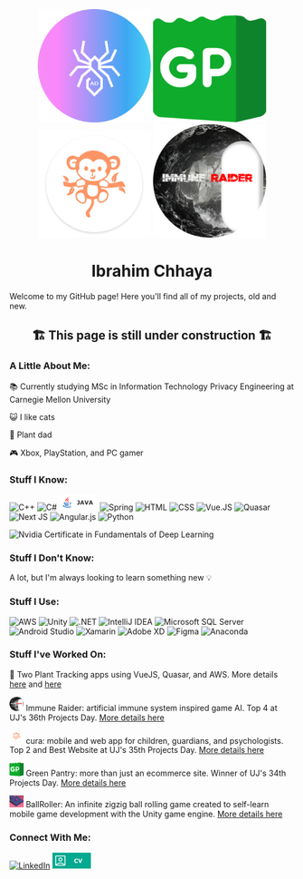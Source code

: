 <p align="center">
      <img width="200" src="2021ADLogo.png">
      <img width="200" src="GP_Logo.png">
      <img width="200" src="curaMonkeyBody.png">
      <img width="200" src="ImmuneRaiderLogo1 1.png">
</p>

<h1 align="center">
  Ibrahim Chhaya
</h1>

Welcome to my GitHub page! Here you'll find all of my projects, old and new.

<h2 align="center">
  🏗️ This page is still under construction 🏗️
</h2>

### A Little About Me:

📚 Currently studying MSc in Information Technology Privacy Engineering at Carnegie Mellon University

😺 I like cats

🌱 Plant dad

🎮 Xbox, PlayStation, and PC gamer

### Stuff I Know:
![C++](https://img.shields.io/badge/C++-00599C.svg?style=for-the-badge&logo=C++&logoColor=white)
![C#](https://img.shields.io/badge/C%20Sharp-239120.svg?style=for-the-badge&logo=C-Sharp&logoColor=white)
![Java](/Java.png)
![Spring](https://img.shields.io/badge/spring-%236DB33F.svg?style=for-the-badge&logo=spring&logoColor=white)
![HTML](https://img.shields.io/badge/HTML5-E34F26.svg?style=for-the-badge&logo=HTML5&logoColor=white)
![CSS](https://img.shields.io/badge/CSS3-1572B6.svg?style=for-the-badge&logo=CSS3&logoColor=white)
![Vue.JS](https://img.shields.io/badge/Vue.js-4FC08D.svg?style=for-the-badge&logo=vuedotjs&logoColor=white)
![Quasar](https://img.shields.io/badge/Quasar-16B7FB?style=for-the-badge&logo=quasar&logoColor=black)
![Next JS](https://img.shields.io/badge/Next-black?style=for-the-badge&logo=next.js&logoColor=white)
![Angular.js](https://img.shields.io/badge/angular.js-%23E23237.svg?style=for-the-badge&logo=angularjs&logoColor=white)
![Python](https://img.shields.io/badge/Python-3776AB.svg?style=for-the-badge&logo=Python&logoColor=white)

![Nvidia](https://img.shields.io/badge/NVIDIA-76B900.svg?style=for-the-badge&logo=NVIDIA&logoColor=white) Certificate in Fundamentals of Deep Learning



### Stuff I Don't Know:
A lot, but I'm always looking to learn something new 💡

### Stuff I Use:
![AWS](https://img.shields.io/badge/AWS-%23FF9900.svg?style=for-the-badge&logo=amazon-aws&logoColor=white)
![Unity](https://img.shields.io/badge/Unity-FFFFFF.svg?style=for-the-badge&logo=Unity&logoColor=black)
![.NET](https://img.shields.io/badge/.NET-512BD4.svg?style=for-the-badge&logo=dotnet&logoColor=white)
![IntelliJ IDEA](https://img.shields.io/badge/IntelliJIDEA-000000.svg?style=for-the-badge&logo=intellij-idea&logoColor=white)
![Microsoft SQL Server](https://img.shields.io/badge/Microsoft%20SQL%20Server-CC2927.svg?style=for-the-badge&logo=Microsoft-SQL-Server&logoColor=white)
![Android Studio](https://img.shields.io/badge/Android%20Studio-3DDC84.svg?style=for-the-badge&logo=Android-Studio&logoColor=white)
![Xamarin](https://img.shields.io/badge/Xamarin-3498DB.svg?style=for-the-badge&logo=Xamarin&logoColor=white)
![Adobe XD](https://img.shields.io/badge/Adobe%20XD-FF61F6.svg?style=for-the-badge&logo=Adobe-XD&logoColor=white)
![Figma](https://img.shields.io/badge/Figma-F24E1E.svg?style=for-the-badge&logo=Figma&logoColor=white)
![Anaconda](https://img.shields.io/badge/Anaconda-44A833.svg?style=for-the-badge&logo=Anaconda&logoColor=white)

### Stuff I've Worked On:
🌱 Two Plant Tracking apps using VueJS, Quasar, and AWS. More details [here](https://github.com/IbrahimChhaya/VueJS-Plant-App-AWS) and [here](https://github.com/IbrahimChhaya/QuasarPlantApp)

<img width="25" src="ImmuneRaiderLogo1 1.png"> Immune Raider: artificial immune system inspired game AI. Top 4 at UJ's 36th Projects Day. [More details here](https://github.com/IbrahimChhaya/ImmuneSystemGame)

<img width="25" src="curaMonkeyBody.png"> cura: mobile and web app for children, guardians, and psychologists. Top 2 and Best Website at UJ's 35th Projects Day. [More details here](https://github.com/IbrahimChhaya/cura)

<img width="25" src="GP_Logo.png"> Green Pantry: more than just an ecommerce site. Winner of UJ's 34th Projects Day. [More details here](https://github.com/IbrahimChhaya/GreenPantry)

<img width="25" src="RollThingLogo.png"> BallRoller: An infinite zigzig ball rolling game created to self-learn mobile game development with the Unity game engine. [More details here](https://github.com/IbrahimChhaya/BallRoller)

### Connect With Me:
[![LinkedIn](https://img.shields.io/badge/LinkedIn-0A66C2.svg?style=for-the-badge&logo=LinkedIn&logoColor=white)](https://www.linkedin.com/in/ibrahimchhaya/)
[![CV](/MyCV.png)](/Resume.pdf)
